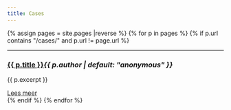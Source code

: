 ```yaml
---
title: Cases
---
```

{% assign pages = site.pages |reverse %}
{% for p in pages %}
{% if p.url contains "/cases/" and p.url != page.url %}
<hr>
<div class="caseitem">
<h3><a href="{{ p.url }}">{{ p.title }}</a><em>{{ p.author | default: "anonymous" }}</em>
</h3>
<p>{{ p.excerpt }}</p>
<a href="{{ p.url }}">Lees meer</a>
</div>
{% endif %}
{% endfor %}
